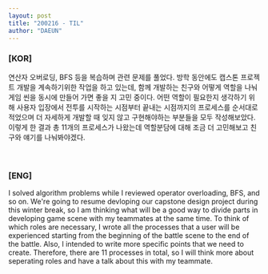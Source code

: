 ```yaml
---
layout: post
title: "200216 - TIL"
author: "DAEUN"
---
```


### [KOR]
연산자 오버로딩, BFS 등을 복습하며 관련 문제를 풀었다. 방학 동안에도 캡스톤 프로젝트 개발을 계속하기위한 작업을 하고 있는데, 함께 개발하는 친구와 어떻게 역할을 나눠 게임 씬을 동시에 만들어 가면 좋을 지 고민 중이다. 어떤 역할이 필요한지 생각하기 위해 사용자 입장에서 전투를 시작하는 시점부터 끝내는 시점까지의 프로세스를 순서대로 적었으며 더 자세하게 개발할 때 잊지 않고 구현해야하는 부분들을 모두 작성해보았다. 이렇게 한 결과 총 11개의 프로세스가 나왔는데 역할분담에 대해 조금 더 고민해보고 친구와 얘기를 나눠봐야겠다.
<br><br><br>
### [ENG]
I solved algorithm problems while I reviewed operator overloading, BFS, and so on. We're going to resume devloping our capstone design project during this winter break, so I am thinking what will be a good way to divide parts in developing game scene with my teammates at the same time. To think of which roles are necessary, I wrote all the processes that a user will be experienced starting from the beginning of the battle scene to the end of the battle. Also, I intended to write more specific points that we need to create. Therefore, there are 11 processes in total, so I will think more about seperating roles and have a talk about this with my teammate.